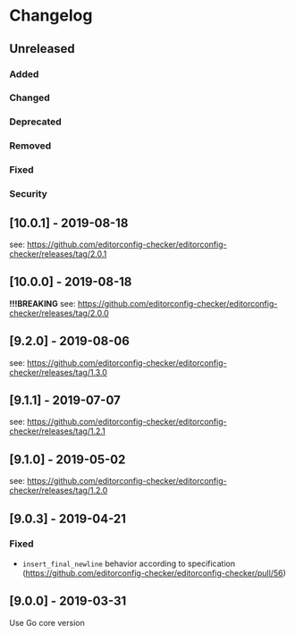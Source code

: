 # Changelog

## Unreleased
### Added
### Changed
### Deprecated
### Removed
### Fixed
### Security

## [10.0.1] - 2019-08-18
see: https://github.com/editorconfig-checker/editorconfig-checker/releases/tag/2.0.1

## [10.0.0] - 2019-08-18
__!!!BREAKING__
see: https://github.com/editorconfig-checker/editorconfig-checker/releases/tag/2.0.0

## [9.2.0] - 2019-08-06
see: https://github.com/editorconfig-checker/editorconfig-checker/releases/tag/1.3.0

## [9.1.1] - 2019-07-07
see: https://github.com/editorconfig-checker/editorconfig-checker/releases/tag/1.2.1

## [9.1.0] - 2019-05-02
see: https://github.com/editorconfig-checker/editorconfig-checker/releases/tag/1.2.0

## [9.0.3] - 2019-04-21
### Fixed
* `insert_final_newline` behavior according to specification (https://github.com/editorconfig-checker/editorconfig-checker/pull/56)

## [9.0.0] - 2019-03-31
Use Go core version
